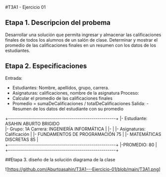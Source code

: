 #T3A1 - Ejercicio 01

## Etapa 1.  Descripcion del probema 
Desarrollar una solución que permita ingresar y almacenar las calificaciones finales de todos los alumnos de un salón de clase. Determinar y mostrar el promedio de las calificaciones finales en un resumen con los datos de los estudiantes.

## Etapa 2. Especificaciones
Entrada:
- Estudiantes: Nombre, apellidos, grupo, carrera.
- Asignaturas: calificaciones, nombre de la asignatura
Proceso:
- Calcular el promedio de las calificaciones finales
- Promedio = sumaDeCalificaciones / totalDeCalificaciones
Salida:
-Resumen de los datos del estudiante con su promedio

+------------------------------------------------------+
|- Estudiante: ASAHIN ABURTO BRIGIDO                   
|- Grupo: 1A Carrera: INGENIERÍA INFORMÁTICA |
|- |
|- Asignaturas: Calificación |
|- FUNDAMENTOS DE PROGRAMACIÓN 75 |
|- MATEMÁTICAS DISCRETAS 85                             |     
+------------------------------------------------------+
|-PROMEDIO: 80 |
+------------------------------------------------------+



##Etapa 3. diseño de la solución 
diagrama de la clase 

![https://github.com/Aburtoasahin/T3A1---Ejercicio-01/blob/main/T3A1.png]
